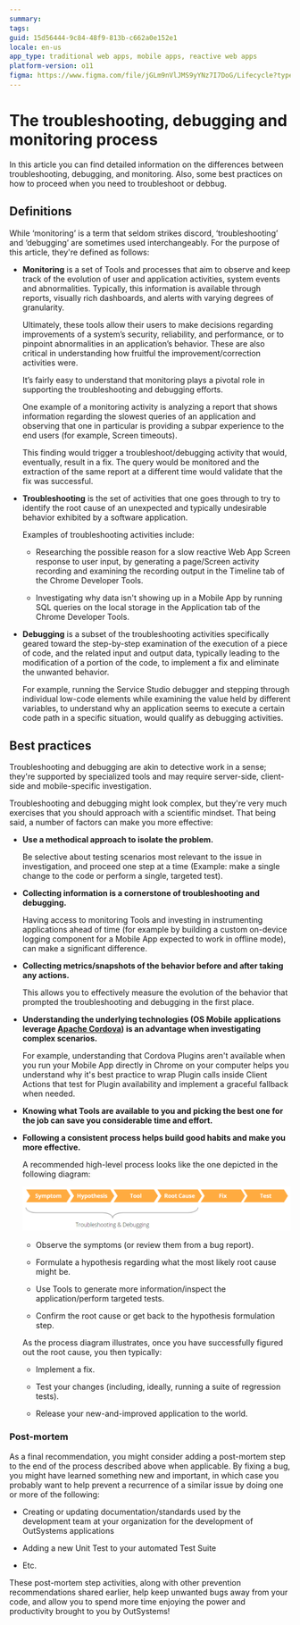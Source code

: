 ```yaml
---
summary:
tags:
guid: 15d56444-9c84-48f9-813b-c662a0e152e1
locale: en-us
app_type: traditional web apps, mobile apps, reactive web apps
platform-version: o11
figma: https://www.figma.com/file/jGLm9nVlJMS9yYNz7I7DoG/Lifecycle?type=design&node-id=443%3A246&mode=design&t=SyFgYReavcdsILfu-1
---
```


# The troubleshooting, debugging and monitoring process

In this article you can find detailed information on the differences between troubleshooting, debugging, and monitoring. Also, some best practices on how to proceed when you need to troubleshoot or debbug. 

## Definitions

While ‘monitoring’ is a term that seldom strikes discord, ‘troubleshooting’ and ‘debugging’ are sometimes used interchangeably. For the purpose of this article, they're defined as follows:

* **Monitoring** is a set of Tools and processes that aim to observe and keep track of the evolution of user and application activities, system events and abnormalities. Typically, this information is available through reports, visually rich dashboards, and alerts with varying degrees of granularity. 

    Ultimately, these tools allow their users to make decisions regarding improvements of a system’s security, reliability, and performance, or to pinpoint abnormalities in an application’s behavior. These are also critical in understanding how fruitful the improvement/correction activities were. 

    It’s fairly easy to understand that monitoring plays a pivotal role in supporting the troubleshooting and debugging efforts.

    One example of a monitoring activity is analyzing a report that shows information regarding the slowest queries of an application and observing that one in particular is providing a subpar experience to the end users (for example, Screen timeouts). 

    This finding would trigger a troubleshoot/debugging activity that would, eventually, result in a fix. The query would be monitored and the extraction of the same report at a different time would validate that the fix was successful.

* **Troubleshooting** is the set of activities that one goes through to try to identify the root cause of an unexpected and typically undesirable behavior exhibited by a software application.

    Examples of troubleshooting activities include:

    * Researching the possible reason for a slow reactive Web App Screen response to user input, by generating a page/Screen activity recording and examining the recording output in the Timeline tab of the Chrome Developer Tools.
    
    * Investigating why data isn't showing up in a Mobile App by running SQL queries on the local storage in the Application tab of the Chrome Developer Tools.


* **Debugging** is a subset of the troubleshooting activities specifically geared toward the step-by-step examination of the execution of a piece of code, and the related input and output data, typically leading to the modification of a portion of the code, to implement a fix and eliminate the unwanted behavior.

    For example, running the Service Studio debugger and stepping through individual low-code elements while examining the value held by different variables, to understand why an application seems to execute a certain code path in a specific situation, would qualify as debugging activities.

## Best practices

Troubleshooting and debugging are akin to detective work in a sense; they're supported by specialized tools and may require server-side, client-side and mobile-specific investigation. 

Troubleshooting and debugging might look complex, but they're very much exercises that you should approach with a scientific mindset. That being said, a number of factors can make you more effective:

* **Use a methodical approach to isolate the problem.**

    Be selective about testing scenarios most relevant to the issue in investigation, and proceed one step at a time (Example: make a single change to the code or perform a single, targeted test).

* **Collecting information is a cornerstone of troubleshooting and debugging.**
    
    Having access to  monitoring Tools and investing in instrumenting applications ahead of time (for example by building a custom on-device logging component for a Mobile App expected to work in offline mode), can make a significant difference.

* **Collecting metrics/snapshots of the behavior before and after taking any actions.**

    This allows you to effectively measure the evolution of the behavior that prompted the troubleshooting and debugging in the first place.

* **Understanding the underlying technologies (OS Mobile applications leverage [Apache Cordova](https://cordova.apache.org/docs/en/latest/guide/overview/)) is an advantage when investigating complex scenarios.** 

    For example, understanding that Cordova Plugins aren't available when you run your Mobile App directly in Chrome on your computer helps you understand why it's best practice to wrap Plugin calls inside Client Actions that test for Plugin availability and implement a graceful fallback when needed.

* **Knowing what Tools are available to you and picking the best one for the job can save you considerable time and effort.**

* **Following a consistent process helps build good habits and make you more effective.** 

    A recommended high-level process looks like the one depicted in the following diagram:

    ![Flowchart showing the steps of the troubleshooting and debugging process: Symptom, Hypothesis, Tool, Root Cause, Fix, and Test.](images/OutSystems_provides_rich_0.png "Troubleshooting and Debugging Process Diagram")

    * Observe the symptoms (or review them from a bug report).

    * Formulate a hypothesis regarding what the most likely root cause might be.

    * Use Tools to generate more information/inspect the application/perform targeted tests.

    * Confirm the root cause or get back to the hypothesis formulation step.

    As the process diagram illustrates, once you have successfully figured out the root cause, you then typically:

    * Implement a fix.

    * Test your changes (including, ideally, running a suite of regression tests).

    * Release your new-and-improved application to the world.


### Post-mortem

As a final recommendation, you might consider adding a post-mortem step to the end of the process described above when applicable. By fixing a bug, you might have learned something new and important, in which case you probably want to help prevent a recurrence of a similar issue by doing one or more of the following:

* Creating or updating documentation/standards used by the development team at your organization for the development of OutSystems applications

* Adding a new Unit Test to your automated Test Suite

* Etc.

These post-mortem step activities, along with other prevention recommendations shared earlier, help keep unwanted bugs away from your code, and allow you to spend more time enjoying the power and productivity brought to you by OutSystems!
